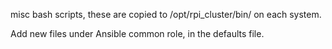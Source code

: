 
misc bash scripts, these are copied to /opt/rpi_cluster/bin/ on each system.

Add new files under Ansible common role, in the defaults file.
